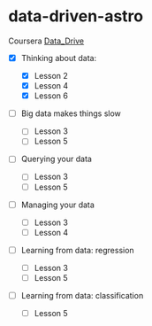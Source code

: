 # data-driven-astro

Coursera [Data_Drive](https://www.coursera.org/learn/data-driven-astronomy)

- [x] Thinking about data:

  - [x] Lesson 2
  - [x] Lesson 4
  - [x] Lesson 6
  
- [ ] Big data makes things slow
  - [ ] Lesson 3
  - [ ] Lesson 5
        
- [ ] Querying your data
  - [ ] Lesson 3
  - [ ] Lesson 5
  
- [ ] Managing your data
  - [ ] Lesson 3
  - [ ] Lesson 4
  
- [ ] Learning from data: regression
  - [ ] Lesson 3
  - [ ] Lesson 5
  
- [ ] Learning from data: classification
  - [ ] Lesson 5
